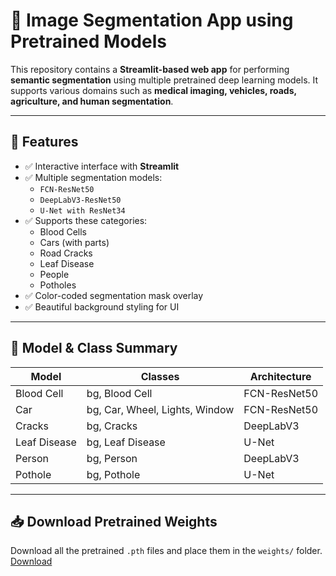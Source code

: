 # 🧠 Image Segmentation App using Pretrained Models

This repository contains a **Streamlit-based web app** for performing **semantic segmentation** using multiple pretrained deep learning models. It supports various domains such as **medical imaging, vehicles, roads, agriculture, and human segmentation**.

---

## 🚀 Features

- ✅ Interactive interface with **Streamlit**
- ✅ Multiple segmentation models:
  - `FCN-ResNet50`
  - `DeepLabV3-ResNet50`
  - `U-Net with ResNet34`
- ✅ Supports these categories:
  - Blood Cells
  - Cars (with parts)
  - Road Cracks
  - Leaf Disease
  - People
  - Potholes
- ✅ Color-coded segmentation mask overlay
- ✅ Beautiful background styling for UI

---

## 🧠 Model & Class Summary

| Model         | Classes                                | Architecture   |
|---------------|-----------------------------------------|----------------|
| Blood Cell    | bg, Blood Cell                          | FCN-ResNet50   |
| Car           | bg, Car, Wheel, Lights, Window          | FCN-ResNet50   |
| Cracks        | bg, Cracks                              | DeepLabV3      |
| Leaf Disease  | bg, Leaf Disease                        | U-Net          |
| Person        | bg, Person                              | DeepLabV3      |
| Pothole       | bg, Pothole                             | U-Net          |

---

## 📥 Download Pretrained Weights

Download all the pretrained `.pth` files and place them in the `weights/` folder.  [Download](https://drive.google.com/drive/folders/1WzQKkPYrQSfiyuT0s7hogyfiE4Z2Up3A?usp=sharing)


